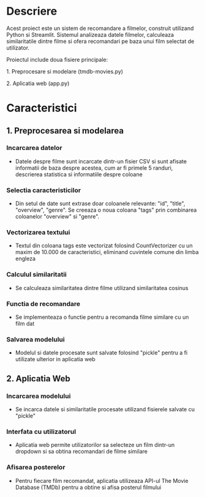 <h1>Descriere</h1>
<p>Acest proiect este un sistem de recomandare a filmelor, construit utilizand Python si Streamlit. Sistemul analizeaza datele filmelor, calculeaza similaritatile dintre filme si ofera recomandari pe baza unui film selectat de utilizator.</p>
<p>Proiectul include doua fisiere principale:</p>
<p>1. Preprocesare si modelare (tmdb-movies.py)</p>
<p>2. Aplicatia web (app.py)</p>
<h1>Caracteristici</h1>
<h2>1. Preprocesarea si modelarea</h2>
<h3>Incarcarea datelor</h2>
<ul>
  <li>Datele despre filme sunt incarcate dintr-un fisier CSV si sunt afisate informatii de baza despre acestea, cum ar fi primele 5 randuri, descrierea statistica si informatiile despre coloane</li>
</ul>
<h3>Selectia caracteristicilor</h3> 
<ul>
  <li>Din setul de date sunt extrase doar coloanele relevante: "id", "title", "overview", "genre". Se creeaza o noua coloana "tags" prin combinarea coloanelor "overview" si "genre".</li>
</ul>
<h3>Vectorizarea textului</h3>
<ul>
  <li>Textul din coloana tags este vectorizat folosind CountVectorizer cu un maxim de 10.000 de caracteristici, eliminand cuvintele comune din limba engleza</li>
</ul>
<h3>Calculul similaritatii</h3>
<ul>
  <li>Se calculeaza similaritatea dintre filme utilizand similaritatea cosinus</li>
</ul>
<h3>Functia de recomandare</h3>
<ul>
  <li>Se implementeaza o functie pentru a recomanda filme similare cu un film dat</li>
</ul>
<h3>Salvarea modelului</h3>
<ul>
  <li>Modelul si datele procesate sunt salvate folosind "pickle" pentru a fi utilizate ulterior in aplicatia web</li>
</ul>
<h2>2. Aplicatia Web</h2>
<h3>Incarcarea modelului</h3>
<ul>
  <li>Se incarca datele si similaritatile procesate utilizand fisierele salvate cu "pickle"</li>
</ul>
<h3>Interfata cu utilizatorul</h3>
<ul>
  <li>Aplicatia web permite utilizatorilor sa selecteze un film dintr-un dropdown si sa obtina recomandari de filme similare</li>
</ul>
<h3>Afisarea posterelor</h3>
<ul>
  <li>Pentru fiecare film recomandat, aplicatia utilizeaza API-ul The Movie Database (TMDb) pentru a obtine si afisa posterul filmului</li>
</ul>
